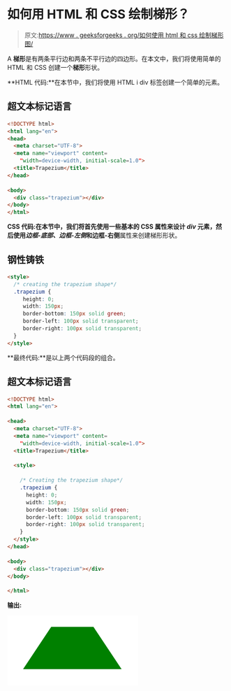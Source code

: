 # 如何用 HTML 和 CSS 绘制梯形？

> 原文:[https://www . geeksforgeeks . org/如何使用 html 和 css 绘制梯形图/](https://www.geeksforgeeks.org/how-to-draw-a-trapezium-using-html-and-css/)

A **梯形**是有两条平行边和两条不平行边的四边形。在本文中，我们将使用简单的 HTML 和 CSS 创建一个**梯形**形状。

**HTML 代码:**在本节中，我们将使用 HTML i div 标签创建一个简单的元素。

## 超文本标记语言

```html
<!DOCTYPE html>
<html lang="en">
<head>
  <meta charset="UTF-8">
  <meta name="viewport" content=
    "width=device-width, initial-scale=1.0">
  <title>Trapezium</title>
</head>

<body>
  <div class="trapezium"></div>  
</body>
</html>
```

**CSS 代码:**在本节中，我们将首先使用一些基本的 CSS 属性来设计 *div* 元素，然后使用*边框-底部、边框-左侧*和**边框-右侧**属性来创建梯形形状。

## 钢性铸铁

```html
<style>
  /* creating the trapezium shape*/
  .trapezium {
     height: 0;
     width: 150px;
     border-bottom: 150px solid green;
     border-left: 100px solid transparent;
     border-right: 100px solid transparent;
  }
</style>
```

**最终代码:**是以上两个代码段的组合。

## 超文本标记语言

```html
<!DOCTYPE html>
<html lang="en">

<head>
  <meta charset="UTF-8">
  <meta name="viewport" content=
    "width=device-width, initial-scale=1.0">
  <title>Trapezium</title>

  <style>

    /* Creating the trapezium shape*/
    .trapezium {
      height: 0;
      width: 150px;
      border-bottom: 150px solid green;
      border-left: 100px solid transparent;
      border-right: 100px solid transparent;
    }
  </style>
</head>

<body>
  <div class="trapezium"></div>
</body>

</html>
```

**输出:**

![](img/31aa4334e159f54376a987abb1636db2.png)